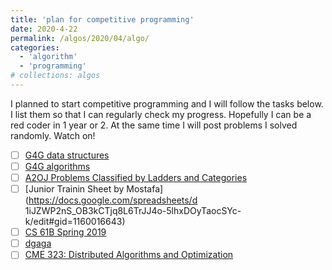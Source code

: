 ```yaml
---
title: 'plan for competitive programming'
date: 2020-4-22
permalink: /algos/2020/04/algo/
categories: 
  - 'algorithm'
  - 'programming'
# collections: algos
---
```

I planned to start competitive programming and I will follow the tasks below. I list them so that I can regularly check my progress. Hopefully I can be a red coder in 1 year or 2. At the same time I will post problems I solved randomly. Watch on!

 - [ ]  [G4G data structures](https://www.geeksforgeeks.org/data-structures/)
 - [ ]  [G4G algorithms](https://www.geeksforgeeks.org/fundamentals-of-algorithms/)
 - [ ]  [A2OJ Problems Classified by Ladders and Categories](https://www.a2oj.com)
 - [ ]  [Junior Trainin Sheet by Mostafa](https://docs.google.com/spreadsheets/d 1iJZWP2nS_OB3kCTjq8L6TrJJ4o-5lhxDOyTaocSYc-k/edit#gid=1160016643)
 - [ ]  [CS 61B Spring 2019](https://www.bilibili.com/video/av83116016?p=182)
 - [ ]  [dgaga](gad)
 - [ ]  [CME 323: Distributed Algorithms and Optimization](http://stanford.edu/~rezab/dao/) 